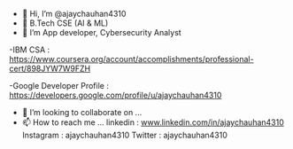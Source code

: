 - 👋 Hi, I’m @ajaychauhan4310
- 👀 B.Tech CSE (AI & ML)
- 🌱 I’m App developer, Cybersecurity Analyst

-IBM CSA : https://www.coursera.org/account/accomplishments/professional-cert/898JYW7W9FZH

-Google Developer Profile : https://developers.google.com/profile/u/ajaychauhan4310
- 💞️ I’m looking to collaborate on ...
- 📫 How to reach me ...
linkedin : www.linkedin.com/in/ajaychauhan4310
Instagram : ajaychauhan4310
Twitter : ajaychauhan4310


<!---

--->
